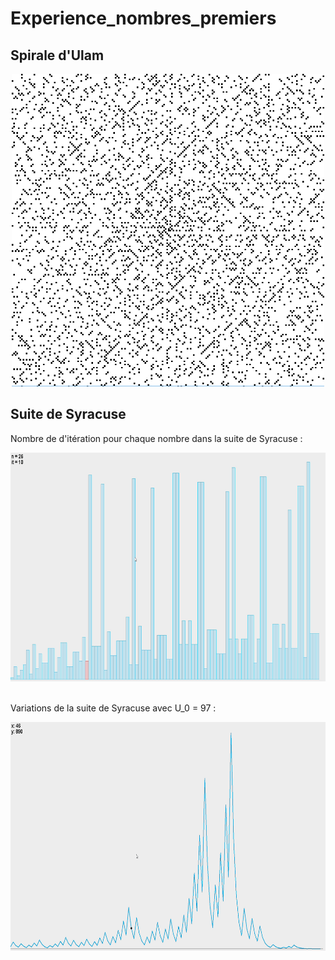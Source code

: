 # Experience_nombres_premiers

## Spirale d'Ulam

<div align="center">
<img
  src="https://github.com/ValentinLe/Experience_nombres_premiers/blob/master/java/screenshots/spirale_ulam.png" width="500" height="500" alt="demo">
</div>

## Suite de Syracuse

Nombre de d'itération pour chaque nombre dans la suite de Syracuse :
<div align="center">
<img src="https://github.com/ValentinLe/Experience_nombres_premiers/blob/master/java/screenshots/demo_numbers.gif" width="700" height="366.05" alt="demo">
</div>

<br/>

Variations de la suite de Syracuse avec U_0 = 97 :
<div align="center">
<img src="https://github.com/ValentinLe/Experience_nombres_premiers/blob/master/java/screenshots/demo_variations.gif" width="700" height="366.05" alt="demo">
</div>
